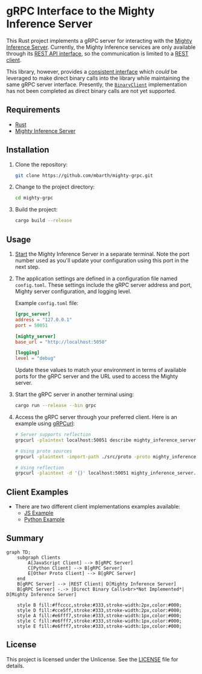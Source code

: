 # gRPC Interface to the Mighty Inference Server

This Rust project implements a gRPC server for interacting with the [Mighty Inference Server](https://max.io/mighty.html). Currently, the Mighty Inference services 
are only available through its [REST API interface](https://max.io/documentation.html), so the communication is limited to a [REST client](src/services/clients/rest.rs).

This library, however, provides a [consistent interface](src/services/server_proxy/mod.rs) which _could_ be leveraged to make direct binary calls into the library while maintaining the same gRPC 
server interface. Presently, the [`BinaryClient`](src/services/clients/binary.rs) implementation has not been completed as direct binary calls are not yet supported.

## Requirements
- [Rust](https://www.rust-lang.org/tools/install)
- [Mighty Inference Server](https://max.io/documentation.html)

## Installation

1. Clone the repository:

    ```bash
    git clone https://github.com/mbarth/mighty-grpc.git
    ```

2. Change to the project directory:

    ```bash
    cd mighty-grpc
    ```

3. Build the project:

    ```bash
    cargo build --release
    ```

## Usage

1. [Start](https://max.io/documentation.html#Installation%20and%20Quick%20Start) the Mighty Inference Server in a separate terminal. 
   Note the port number used as you'll update your configuration using this port in the next step.

2. The application settings are defined in a configuration file named `config.toml`. These settings include the gRPC server address and port, Mighty server configuration, 
and logging level.

    Example `config.toml` file:
    
    ```toml
    [grpc_server]
    address = "127.0.0.1"
    port = 50051
    
    [mighty_server]
    base_url = "http://localhost:5050"
    
    [logging]
    level = "debug"
    ```
    Update these values to match your environment in terms of available ports for the gRPC server and the URL used to access the Mighty server.

3. Start the gRPC server in another terminal using:

    ```bash
    cargo run --release --bin grpc
    ```

4. Access the gRPC server through your preferred client. Here is an example using [gRPCurl](https://github.com/fullstorydev/grpcurl):

    ```bash
    # Server supports reflection
    grpcurl -plaintext localhost:50051 describe mighty_inference_server.MightyInference
    
    # Using proto sources
    grpcurl -plaintext -import-path ./src/proto -proto mighty_inference.proto -d '{}' localhost:50051 mighty_inference_server.MightyInference.Metadata
    
    # Using reflection
    grpcurl -plaintext -d '{}' localhost:50051 mighty_inference_server.MightyInference.HealthCheck
    ```

## Client Examples

- There are two different client implementations examples available:
  - [JS Example](client-examples/js/README.md)
  - [Python Example](client-examples/python/README.md)

## Summary

```mermaid
graph TD;
    subgraph Clients
        A[JavaScript Client] --> B[gRPC Server]
        C[Python Client] --> B[gRPC Server]
        E[Other Proto Client] --> B[gRPC Server]
    end
    B[gRPC Server] --> |REST Client| D[Mighty Inference Server]
    B[gRPC Server] -.-> |Direct Binary Calls<br>*Not Implemented*| D[Mighty Inference Server]

    style B fill:#ffcccc,stroke:#333,stroke-width:2px,color:#000;
    style D fill:#cce5ff,stroke:#333,stroke-width:2px,color:#000;
    style A fill:#e6fff7,stroke:#333,stroke-width:1px,color:#000;
    style C fill:#e6fff7,stroke:#333,stroke-width:1px,color:#000;
    style E fill:#e6fff7,stroke:#333,stroke-width:1px,color:#000;
```

## License

This project is licensed under the Unlicense. See the [LICENSE](LICENSE) file for details.

